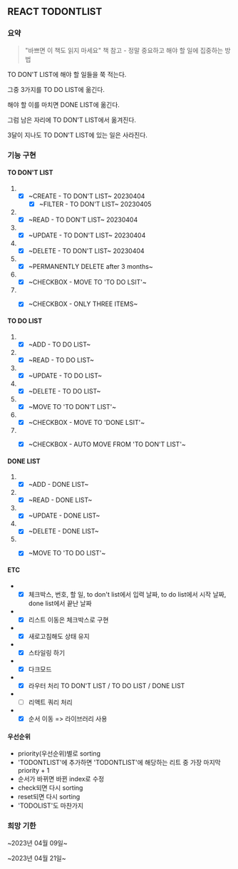## REACT TODONTLIST

### 요약

> "바쁘면 이 책도 읽지 마세요" 책 참고 - 정말 중요하고 해야 할 일에 집중하는 방법


TO DON'T LIST에 해야 할 일들을 쭉 적는다. 

그중 3가지를 TO DO LIST에 옮긴다. 

해야 할 이를 마치면 DONE LIST에 옮긴다. 

그럼 남은 자리에 TO DON'T LIST에서 옮겨진다. 

3달이 지나도 TO DON'T LIST에 있는 일은 사라진다. 


### 기능 구현


#### TO DON'T LIST

  1. - [X] ~CREATE - TO DON'T LIST~ 20230404
       - [X] ~FILTER - TO DON'T LIST~ 20230405
  2. - [X] ~READ - TO DON'T LIST~ 20230404
  3. - [X] ~UPDATE - TO DON'T LIST~ 20230404
  4. - [X] ~DELETE - TO DON'T LIST~ 20230404
  5. - [X] ~PERMANENTLY DELETE after 3 months~
  6. - [X] ~CHECKBOX - MOVE TO 'TO DO LSIT'~
  7. - [X] ~CHECKBOX - ONLY THREE ITEMS~


 #### TO DO LIST

  1. - [X] ~ADD - TO DO LIST~
  2. - [X] ~READ - TO DO LIST~
  3. - [X] ~UPDATE - TO DO LIST~
  4. - [X] ~DELETE - TO DO LIST~
  5. - [X] ~MOVE TO 'TO DON'T LIST'~
  6. - [X] ~CHECKBOX - MOVE TO 'DONE LSIT'~
  7. - [X] ~CHECKBOX - AUTO MOVE FROM 'TO DON'T LIST'~


####  DONE LIST

  1. - [X] ~ADD - DONE LIST~
  2. - [X] ~READ - DONE LIST~
  3. - [X] ~UPDATE - DONE LIST~
  4. - [X] ~DELETE - DONE LIST~
  5. - [X] ~MOVE TO 'TO DO LIST'~


####  ETC
- - [X] 체크박스, 번호, 할 일, to don't list에서 입력 날짜, to do list에서 시작 날짜, done list에서 끝난 날짜
- - [X] 리스트 이동은 체크박스로 구현
- - [X] 새로고침해도 상태 유지
- - [X] 스타일링 하기
- - [X] 다크모드
- - [X] 라우터 처리 TO DON'T LIST / TO DO LIST / DONE LIST
- - [ ] 리액트 쿼리 처리
- - [X] 순서 이동 => 라이브러리 사용   

#### 우선순위
- priority(우선순위)별로 sorting
- 'TODONTLIST'에 추가하면 'TODONTLIST'에 해당하는 리트 중 가장 마지막 priority + 1
- 순서가 바뀌면 바뀐 index로 수정
- check되면 다시 sorting
- reset되면 다시 sorting
- 'TODOLIST'도 마찬가지


### 희망 기한

~2023년 04월 09일~ 

~2023년 04월 21일~  
